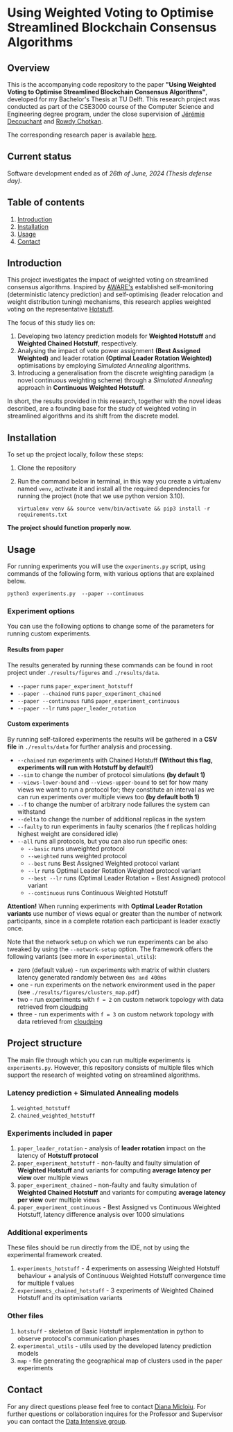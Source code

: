 # Using Weighted Voting to Optimise Streamlined Blockchain Consensus Algorithms



## Overview

This is the accompanying code repository to the paper **"Using Weighted Voting to Optimise Streamlined Blockchain Consensus Algorithms"**, developed for my Bachelor's Thesis at TU Delft. This research project was conducted as part of the CSE3000 course of the Computer Science and Engineering degree program, under the close supervision of [Jérémie Decouchant](https://www.tudelft.nl/ewi/over-de-faculteit/afdelingen/software-technology/distributed-systems/people/jeremie-decouchant) and [Rowdy Chotkan](https://www.tudelft.nl/ewi/over-de-faculteit/afdelingen/software-technology/distributed-systems/people/rowdy-chotkan).

The corresponding research paper is available [here]().


## Current status
Software development ended as of _26th of June, 2024 (Thesis defense day)._

## Table of contents
1. [Introduction](#Introduction)
2. [Installation](#Installation)
3. [Usage](#Usage)
4. [Contact](#contact)

## Introduction

This project investigates the impact of weighted voting on streamlined consensus algorithms. Inspired by [AWARE's](https://doi.org/10.48550/arXiv.2011.01671) established self-monitoring (deterministic latency prediction) and self-optimising (leader relocation and weight distribution tuning) mechanisms, this research applies weighted voting on the representative [Hotstuff](https://github.com/asonnino/hotstuff}).

The focus of this study lies on:

1. Developing two latency prediction models for **Weighted Hotstuff** and **Weighted Chained Hotstuff**, respectively.
2. Analysing the impact of vote power assignment **(Best Assigned Weighted)** and leader rotation **(Optimal Leader Rotation Weighted)** optimisations by employing _Simulated Annealing_ algorithms.
3. Introducing a generalisation from the discrete weighting paradigm (a novel continuous weighting scheme) through a _Simulated Annealing_ approach in **Continuous Weighted Hotstuff.**


In short, the results provided in this research, together with the novel ideas described, are a founding base for the study of weighted voting in streamlined algorithms and its shift from the discrete model.

## Installation
To set up the project locally, follow these steps:
1. Clone the repository
2. Run the command below in terminal, in this way you create a virtualenv named `venv`, activate it and install all the required dependencies for running the project (note that we use python version 3.10).

    `virtualenv venv && source venv/bin/activate && pip3 install -r requirements.txt`

**The project should function properly now.**

## Usage
For running experiments you will use the `experiments.py` script, using commands of the following form, with various options that are explained below.

`python3 experiments.py  --paper --continuous`

### Experiment options
You can use the following options to change some of the parameters for running custom experiments.

#### Results from paper
The results generated by running these commands can be found in root project under `./results/figures` and `./results/data`.
- `--paper` runs `paper_experiment_hotstuff`
- `--paper --chained` runs `paper_experiment_chained`
- `--paper --continuous` runs `paper_experiment_continuous`
- `--paper --lr` runs `paper_leader_rotation`

#### Custom experiments
By running self-tailored experiments the results will be gathered in a **CSV file** in `./results/data` for further analysis and processing.
- `--chained` run experiments with Chained Hotstuff **(Without this flag, experiments will run with Hotstuff by default!)**
- `--sim` to change the number of protocol simulations **(by default 1)**
- `--views-lower-bound` and `--views-upper-bound` to set for how many views we want to run a protocol for; they constitute an interval as we can run experiments over multiple views too **(by default both 1)**
- `--f` to change the number of arbitrary node failures the system can withstand
- `--delta` to change the number of additional replicas in the system
- `--faulty` to run experiments in faulty scenarios (the f replicas holding highest weight are considered idle)
- `--all` runs all protocols, but you can also run specific ones:
  - `--basic` runs unweighted protocol
  - `--weighted` runs weighted protocol
  - `--best` runs Best Assigned Weighted protocol variant
  - `--lr` runs Optimal Leader Rotation Weighted protocol variant
  - `--best --lr` runs (Optimal Leader Rotation + Best Assigned) protocol variant
  - `--continuous` runs Continuous Weighted Hotstuff

**Attention!** When running experiments with **Optimal Leader Rotation variants** use number of views equal or greater than the number of network participants, since in a complete rotation each participant is leader exactly once. 

Note that the network setup on which we run experiments can be also tweaked by using the `--network-setup` option. The framework offers the following variants (see more in `experimental_utils`):
- zero (default value) - run experiments with matrix of within clusters latency generated randomly between `0ms and 400ms`
- one - run experiments on the network environment used in the paper (see `./results/figures/clusters_map.pdf`)
- two - run experiments with `f = 2` on custom network topology with data retrieved from [cloudping](https://www.cloudping.co/grid/latency/timeframe/1D)
- three - run experiments with `f = 3` on custom network topology with data retrieved from [cloudping](https://www.cloudping.co/grid/latency/timeframe/1D)

## Project structure

The main file through which you can run multiple experiments is `experiments.py`. However, this repository consists of multiple files which support the research of weighted voting on streamlined algorithms.

### Latency prediction + Simulated Annealing  models
1. `weighted_hotstuff`
2. `chained_weighted_hotstuff`

### Experiments included in paper
1. `paper_leader_rotation` - analysis of **leader rotation** impact on the latency of **Hotstuff protocol**
2. `paper_experiment_hotstuff` - non-faulty and faulty simulation of **Weighted Hotstuff** and variants for computing **average latency per view** over multiple views
3. `paper_experiment_chained` - non-faulty and faulty simulation of **Weighted Chained Hotstuff** and variants for computing **average latency per view** over multiple views
4. `paper_experiment_continuous` - Best Assigned vs Continuous Weighted Hotstuff, latency difference analysis over 1000 simulations

### Additional experiments 
These files should be run directly from the IDE, not by using the experimental framework created.
1. `experiments_hotstuff` - 4 experiments on assessing Weighted Hotstuff behaviour + analysis of Continuous Weighted Hotstuff convergence time for multiple f values
2. `experimemts_chained_hotstuff` - 3 experiments of Weighted Chained Hotstuff and its optimisation variants

### Other files
1. `hotstuff` - skeleton of Basic Hotstuff implementation in python to observe protocol's communication phases 
2. `experimental_utils` - utils used by the developed latency prediction models
3. `map` - file generating the geographical map of clusters used in the paper experiments


## Contact
For any direct questions please feel free to contact [Diana Micloiu](mailto:d.micloiu@yahoo.com). For further questions or collaboration inquires for the Professor and Supervisor you can contact the [Data Intensive group](https://www.tudelft.nl/ewi/over-de-faculteit/afdelingen/software-technology/distributed-systems/contact).
